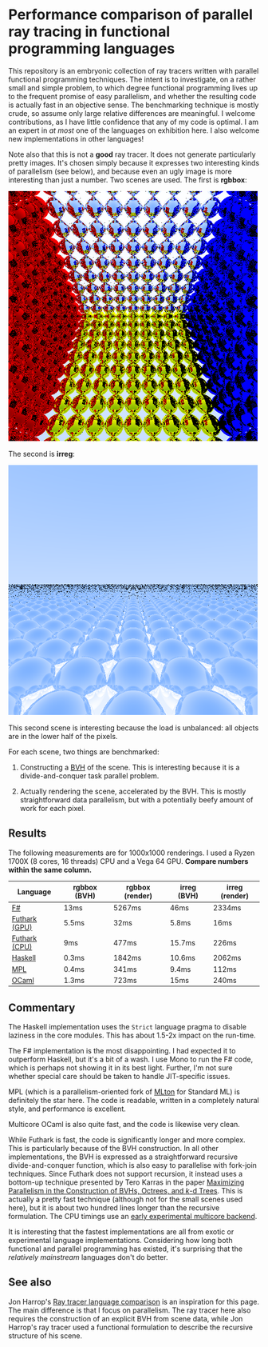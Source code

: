 # Performance comparison of parallel ray tracing in functional programming languages

This repository is an embryonic collection of ray tracers written with
parallel functional programming techniques.  The intent is to
investigate, on a rather small and simple problem, to which degree
functional programming lives up to the frequent promise of easy
parallelism, and whether the resulting code is actually fast in an
objective sense.  The benchmarking technique is mostly crude, so
assume only large relative differences are meaningful.  I welcome
contributions, as I have little confidence that any of my code is
optimal.  I am an expert in *at most* one of the languages on
exhibition here.  I also welcome new implementations in other
languages!

Note also that this is not a **good** ray tracer.  It does not
generate particularly pretty images.  It's chosen simply because it
expresses two interesting kinds of parallelism (see below), and
because even an ugly image is more interesting than just a number.
Two scenes are used.  The first is **rgbbox**:

![rgbbox](rgbbox.png)

The second is **irreg**:

![irreg](irreg.png)

This second scene is interesting because the load is unbalanced: all
objects are in the lower half of the pixels.

For each scene, two things are benchmarked:

1. Constructing a
   [BVH](https://en.wikipedia.org/wiki/Bounding_volume_hierarchy) of
   the scene.  This is interesting because it is a divide-and-conquer
   task parallel problem.

2. Actually rendering the scene, accelerated by the BVH.  This is
   mostly straightforward data parallelism, but with a potentially
   beefy amount of work for each pixel.

## Results

The following measurements are for 1000x1000 renderings.  I used a
Ryzen 1700X (8 cores, 16 threads) CPU and a Vega 64 GPU.  **Compare
numbers within the same column.**

Language | rgbbox (BVH) | rgbbox (render) | irreg (BVH) | irreg (render)
-------- | ------------ | --------------- | ----------- | --------------
[F#](fsharp/)             |  13ms | 5267ms |   46ms | 2334ms
[Futhark (GPU)](futhark/) | 5.5ms |   32ms |  5.8ms |   16ms
[Futhark (CPU)](futhark/) |   9ms |  477ms | 15.7ms |  226ms
[Haskell](haskell/)       | 0.3ms | 1842ms | 10.6ms | 2062ms
[MPL][mpl]                | 0.4ms |  341ms |  9.4ms |  112ms
[OCaml](ocaml/)           | 1.3ms |  723ms |   15ms |  240ms

[mpl]: https://github.com/MPLLang/mpl/blob/master/examples/src/ray.sml

## Commentary

The Haskell implementation uses the `Strict` language pragma to
disable laziness in the core modules.  This has about 1.5-2x impact on
the run-time.

The F# implementation is the most disappointing.  I had expected it to
outperform Haskell, but it's a bit of a wash.  I use Mono to run the
F# code, which is perhaps not showing it in its best light.  Further,
I'm not sure whether special care should be taken to handle
JIT-specific issues.

MPL (which is a parallelism-oriented fork of
[MLton](http://mlton.org/) for Standard ML) is definitely the star
here.  The code is readable, written in a completely natural style,
and performance is excellent.

Multicore OCaml is also quite fast, and the code is likewise very
clean.

While Futhark is fast, the code is significantly longer and more
complex.  This is particularly because of the BVH construction.  In
all other implementations, the BVH is expressed as a straightforward
recursive divide-and-conquer function, which is also easy to
parallelise with fork-join techniques.  Since Futhark does not support
recursion, it instead uses a bottom-up technique presented by Tero
Karras in the paper [Maximizing Parallelism in the Construction of
BVHs, Octrees, and *k*-d
Trees](https://research.nvidia.com/sites/default/files/publications/karras2012hpg_paper.pdf).
This is actually a pretty fast technique (although not for the small
scenes used here), but it is about two hundred lines longer than the
recursive formulation.  The CPU timings use an [early experimental
multicore backend](https://github.com/diku-dk/futhark/tree/multicore).

It is interesting that the fastest implementations are all from exotic
or experimental language implementations.  Considering how long both
functional and parallel programming has existed, it's surprising that
the *relatively mainstream* languages don't do better.

## See also

Jon Harrop's [Ray tracer language
comparison](https://www.ffconsultancy.com/languages/ray_tracer/index.html)
is an inspiration for this page.  The main difference is that I focus
on parallelism.  The ray tracer here also requires the construction of
an explicit BVH from scene data, while Jon Harrop's ray tracer used a
functional formulation to describe the recursive structure of his
scene.
